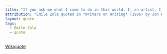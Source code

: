 ```yaml
---
title: "If you ask me what I came to do in this world, I, an artist, I will answer you: I am here to live out loud!"
attribution: "Émile Zola quoted in *Writers on Writing* (1986) by Jon Winokur"
layout: quote
tags:
  - Émile Zola
  - quote
---
```

[Wikiquote](https://en.wikiquote.org/wiki/%C3%89mile_Zola)